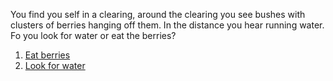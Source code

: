 You find you self in a clearing, around the clearing you see bushes with clusters of berries hanging off them. In the distance you hear running water. Fo you look for water or eat the berries?
1.  [Eat berries](die.md)
2.  [Look for water](person-dying-by-river.md)
